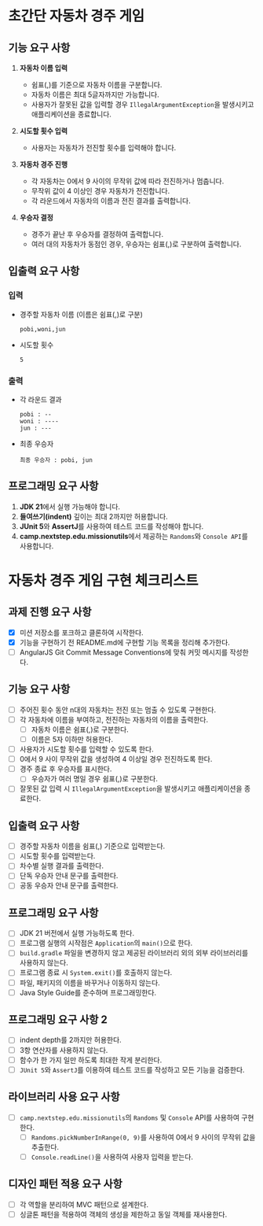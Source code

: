 # 초간단 자동차 경주 게임

## 기능 요구 사항
1. **자동차 이름 입력**
   - 쉼표(,)를 기준으로 자동차 이름을 구분합니다.
   - 자동차 이름은 최대 5글자까지만 가능합니다.
   - 사용자가 잘못된 값을 입력할 경우 `IllegalArgumentException`을 발생시키고 애플리케이션을 종료합니다.

2. **시도할 횟수 입력**
   - 사용자는 자동차가 전진할 횟수를 입력해야 합니다.

3. **자동차 경주 진행**
   - 각 자동차는 0에서 9 사이의 무작위 값에 따라 전진하거나 멈춥니다.
   - 무작위 값이 4 이상인 경우 자동차가 전진합니다.
   - 각 라운드에서 자동차의 이름과 전진 결과를 출력합니다.

4. **우승자 결정**
   - 경주가 끝난 후 우승자를 결정하여 출력합니다.
   - 여러 대의 자동차가 동점인 경우, 우승자는 쉼표(,)로 구분하여 출력합니다.

## 입출력 요구 사항
### 입력
- 경주할 자동차 이름 (이름은 쉼표(,)로 구분)
    ```
    pobi,woni,jun
    ```
- 시도할 횟수
    ```
    5
    ```

### 출력
- 각 라운드 결과
    ```
    pobi : --
    woni : ----
    jun : ---
    ```
- 최종 우승자
    ```
    최종 우승자 : pobi, jun
    ```

## 프로그래밍 요구 사항
1. **JDK 21**에서 실행 가능해야 합니다.
2. **들여쓰기(indent)** 깊이는 최대 2까지만 허용합니다.
3. **JUnit 5**와 **AssertJ**를 사용하여 테스트 코드를 작성해야 합니다.
4. **camp.nextstep.edu.missionutils**에서 제공하는 `Randoms`와 `Console API`를 사용합니다.

# 자동차 경주 게임 구현 체크리스트

## 과제 진행 요구 사항
- [x] 미션 저장소를 포크하고 클론하여 시작한다.
- [x] 기능을 구현하기 전 README.md에 구현할 기능 목록을 정리해 추가한다.
- [ ] AngularJS Git Commit Message Conventions에 맞춰 커밋 메시지를 작성한다.

## 기능 요구 사항
- [ ] 주어진 횟수 동안 n대의 자동차는 전진 또는 멈출 수 있도록 구현한다.
- [ ] 각 자동차에 이름을 부여하고, 전진하는 자동차의 이름을 출력한다.
  - [ ] 자동차 이름은 쉼표(,)로 구분한다.
  - [ ] 이름은 5자 이하만 허용한다.
- [ ] 사용자가 시도할 횟수를 입력할 수 있도록 한다.
- [ ] 0에서 9 사이 무작위 값을 생성하여 4 이상일 경우 전진하도록 한다.
- [ ] 경주 종료 후 우승자를 표시한다.
  - [ ] 우승자가 여러 명일 경우 쉼표(,)로 구분한다.
- [ ] 잘못된 값 입력 시 `IllegalArgumentException`을 발생시키고 애플리케이션을 종료한다.

## 입출력 요구 사항
- [ ] 경주할 자동차 이름을 쉼표(,) 기준으로 입력받는다.
- [ ] 시도할 횟수를 입력받는다.
- [ ] 차수별 실행 결과를 출력한다.
- [ ] 단독 우승자 안내 문구를 출력한다.
- [ ] 공동 우승자 안내 문구를 출력한다.

## 프로그래밍 요구 사항
- [ ] JDK 21 버전에서 실행 가능하도록 한다.
- [ ] 프로그램 실행의 시작점은 `Application`의 `main()`으로 한다.
- [ ] `build.gradle` 파일을 변경하지 않고 제공된 라이브러리 외의 외부 라이브러리를 사용하지 않는다.
- [ ] 프로그램 종료 시 `System.exit()`를 호출하지 않는다.
- [ ] 파일, 패키지의 이름을 바꾸거나 이동하지 않는다.
- [ ] Java Style Guide를 준수하며 프로그래밍한다.

## 프로그래밍 요구 사항 2
- [ ] indent depth를 2까지만 허용한다.
- [ ] 3항 연산자를 사용하지 않는다.
- [ ] 함수가 한 가지 일만 하도록 최대한 작게 분리한다.
- [ ] `JUnit 5`와 `AssertJ`를 이용하여 테스트 코드를 작성하고 모든 기능을 검증한다.

## 라이브러리 사용 요구 사항
- [ ] `camp.nextstep.edu.missionutils`의 `Randoms` 및 `Console` API를 사용하여 구현한다.
  - [ ] `Randoms.pickNumberInRange(0, 9)`를 사용하여 0에서 9 사이의 무작위 값을 추출한다.
  - [ ] `Console.readLine()`을 사용하여 사용자 입력을 받는다.

## 디자인 패턴 적용 요구 사항
- [ ] 각 역할을 분리하여 MVC 패턴으로 설계한다.
- [ ] 싱글톤 패턴을 적용하여 객체의 생성을 제한하고 동일 객체를 재사용한다.
